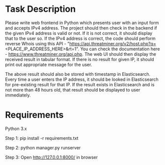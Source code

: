# Task Description
Please write web frontend in Python which presents user with an input form and accepts IPv4 address. The project should then check in the backend if the given IPv4 address is valid or not. If it is not correct, it should display that to the user so. If the IPv4 address is correct, the code should perform reverse Whois using this API - "https://api.threatminer.org/v2/host.php?q=<PLACE_IP_ADDRESS_HERE>&rt=1". You can check the documentation here - https://www.threatminer.org/api.php. The web UI should then display the received result in tabular format. If there is no result for given IP, it should print out appropriate message for the user.

The above result should also be stored with timestamp in Elasticsearch. Every time a user enters the IP address, it should be looked in Elasticsearch for pre-existing result for that IP. If the result exists in Elasticsearch and is not more than 48 hours old, that result should be displayed to user immediately.

# Requirements
Python 3.x

Step 1:
pip install -r requirements.txt

Step 2:
python manager.py runserver

Step 3:
Open http://127.0.0.1:8000/ in browser